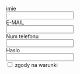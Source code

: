 <!DOCTYPE html>
<html>
<head>
<title>Page Title</title>
</head>
<body>

imie
<br>
<INPUT NAME="Imie i Nazwisko">
<br>
E-MAIL
<br>
<INPUT NAME="E-MAIL">
<br>
Num telefonu
<br>
<INPUT NAME="Num telefonu">
<br>
Haslo
<br>
<INPUT NAME="Haslo">
<br>
<input type="checkbox" name="nazwa" value="wartość" accesskey="a"> zgody na warunki<u></u>


</body>
</html>
